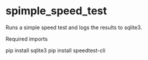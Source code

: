# spimple_speed_test
Runs a simple speed test and logs the results to sqlite3.

Required imports 

pip install sqlite3
pip install speedtest-cli
